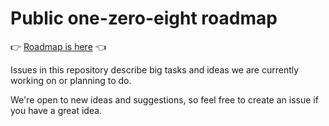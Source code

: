 # Public one-zero-eight roadmap

👉 [Roadmap is here](https://github.com/orgs/one-zero-eight/projects/11) 👈

Issues in this repository describe big tasks and ideas we are currently working on or planning to do.

We're open to new ideas and suggestions, so feel free to create an issue if you have a great idea.
